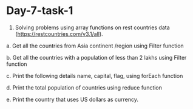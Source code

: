 # Day-7-task-1


1. Solving problems using array functions on rest countries data (https://restcountries.com/v3.1/all).

  a. Get all the countries from Asia continent /region using Filter function
  
  b. Get all the countries with a population of less than 2 lakhs using Filter function
  
  c. Print the following details name, capital, flag, using forEach function
  
  d. Print the total population of countries using reduce function
  
  e. Print the country that uses US dollars as currency.
